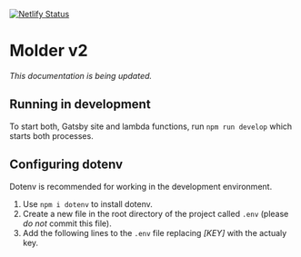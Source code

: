 [![Netlify Status](https://api.netlify.com/api/v1/badges/82f7a776-c7ae-4f72-947a-dff52411330e/deploy-status)](https://app.netlify.com/sites/molder2/deploys)
# Molder v2

_This documentation is being updated._

## Running in development
To start both, Gatsby site and lambda functions, run `npm run develop` which starts both processes.

## Configuring dotenv

Dotenv is recommended for working in the development environment.

1. Use `npm i dotenv` to install dotenv.
2. Create a new file in the root directory of the project called `.env` (please *do not* commit this file).
3. Add the following lines to the `.env` file replacing _[KEY]_ with the actualy key.


